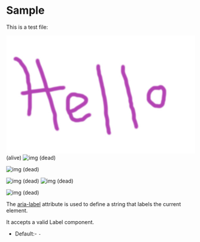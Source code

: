 # Sample

This is a test file:

![img](hello.jpg) (alive)
![img](goodbye.jpg) (dead)

<!-- markdown-link-check-disable -->

![img](goodbye.jpg) (dead)

<!-- markdown-link-check-enable -->
<!-- markdown-link-check-disable-next-line -->

![img](goodbye.jpg) (dead)
![img](goodbye.jpg) (dead) <!-- markdown-link-check-disable-line -->

<!-- markdown-link-check-disable -->

![img](goodbye.jpg) (dead)

The <a href="https://www.w3.org/TR/wai-aria/#aria-label">aria-label</a> attribute is used to define a string that labels the current element.

It accepts a valid <LinkTo kind='components-label--defaultlabel'>Label</LinkTo> component.

-   Default:- `-`
